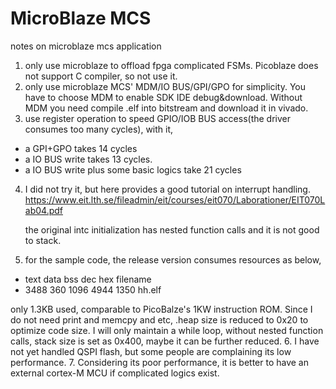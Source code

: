 # MicroBlaze MCS
notes on microblaze mcs application


1. only use microblaze to offload fpga complicated FSMs. Picoblaze does not support C compiler, so not use it.
2. only use microblaze MCS' MDM/IO BUS/GPI/GPO for simplicity. You have to choose MDM to enable SDK IDE debug&download. Without MDM you need compile .elf into bitstream and download it in vivado.
3. use register operation to speed GPIO/IOB BUS access(the driver consumes too many cycles), with it,
  - a GPI+GPO takes 14 cycles
  - a IO BUS write takes 13 cycles.
  - a IO BUS write plus some basic logics take 21 cycles
4. I did not try it, but here provides a good tutorial on interrupt handling.
  https://www.eit.lth.se/fileadmin/eit/courses/eit070/Laborationer/EIT070Lab04.pdf
   
   the original intc initialization has nested function calls and it is not good to stack.
5. for the sample code, the release version consumes resources as below, 
  - text	   data	    bss	    dec	    hex	filename
  - 3488	    360	   1096	   4944	   1350	hh.elf
   
   only 1.3KB used, comparable to PicoBalze's 1KW instruction ROM.
   Since I do not need print and memcpy and etc, .heap size is reduced to 0x20 to optimize code size.
   I will only maintain a while loop, without nested function calls, stack size is set as 0x400, maybe it can be further reduced.
6. I have not yet handled QSPI flash, but some people are complaining its low performance.
7. Considering its poor performance, it is better to have an external cortex-M MCU if complicated logics exist.
